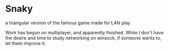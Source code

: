 # Snaky
a triangular version of the famous game made for LAN play

Work has begun on multiplayer, and apparently finished.
While I don't have the desire and time to study networking on winsock, if someone wants to, let them improve it.
